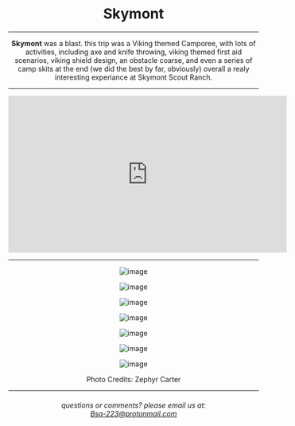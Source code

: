 <h1>Skymont</h1>

<hr>

<strong>Skymont</strong> was a blast. this trip was a Viking themed Camporee, with lots of activities, including axe and knife throwing, viking themed first aid scenarios, 
viking shield design, an obstacle coarse, and even a series of camp skits at the end (we did the best by far, obviously) overall a realy interesting experiance at Skymont Scout 
Ranch.

<hr>

<iframe width="560" height="315" src="https://www.youtube.com/embed/FFlC2JYkDys?si=vbmAKjMkEX8AEpHR" title="YouTube video player" frameborder="0" allow="accelerometer; autoplay; clipboard-write; encrypted-media; gyroscope; picture-in-picture; web-share" referrerpolicy="strict-origin-when-cross-origin" allowfullscreen></iframe>

<hr>

![image](https://github.com/Troop223/223-Official/assets/168667435/cbaf8a59-33d1-41b0-a190-989cb5d37d80)

![image](https://github.com/Troop223/223-Official/assets/168667435/e18035b5-d0d4-4167-8a70-c3a8181d04af)

![image](https://github.com/Troop223/223-Official/assets/168667435/f467bdfb-7fbe-470f-9ba2-75ae3a443660)

![image](https://github.com/Troop223/223-Official/assets/168667435/cb599237-baf6-4fae-bcde-d7f6cf1812c8)

![image](https://github.com/Troop223/223-Official/assets/168667435/5c25335b-a907-4e86-abe6-b71e7fb638d0)

![image](https://github.com/Troop223/223-Official/assets/168667435/ff508720-3e5f-44bd-ae8d-54402b1c2cbe)

![image](https://github.com/Troop223/223-Official/assets/168667435/4301c50f-4243-4267-8712-8d627fd6d961)

Photo Credits: Zephyr Carter
<hr>

<h6>
   
questions or comments? please email us at:  
<a href="mailto:Bsa-223@protonmail.com">Bsa-223@protonmail.com </a>

</h6>








































<style>

body{

text-align: center;

  
}

  
</style>

